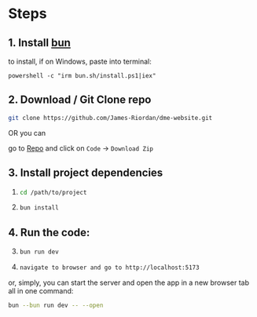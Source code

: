 # Steps

## 1. Install [bun](https://bun.sh/docs/installation)

to install, if on Windows, paste into terminal: 

```
powershell -c "irm bun.sh/install.ps1|iex"
```
## 2. Download / Git Clone repo

```sh
git clone https://github.com/James-Riordan/dme-website.git
```

OR you can

go to [Repo](https://github.com/James-Riordan/dme-website) and click on `Code` -> `Download Zip`

## 3. Install project dependencies

1. 
    ```sh
    cd /path/to/project
    ```

2. 
    ```sh
    bun install
    ```

## 4. Run the code:

3.
    ```sh
    bun run dev
    ```
4.
    ```sh
    navigate to browser and go to http://localhost:5173
    ```

 or, simply, you can start the server and open the app in a new browser tab all in one command:
```sh
bun --bun run dev -- --open
```